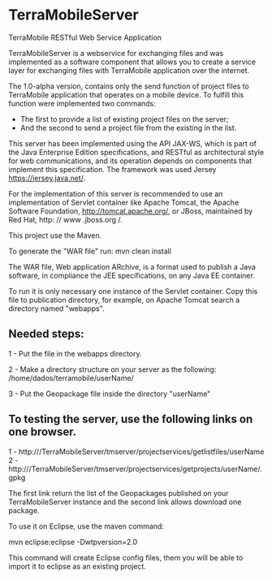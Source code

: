 # TerraMobileServer
TerraMobile RESTful Web Service Application


TerraMobileServer is a webservice for exchanging files and was implemented as a software component that allows you to create a service layer for exchanging files with TerraMobile application over the internet.

The 1.0-alpha version, contains only the send function of project files to TerraMobile application that operates on a mobile device. To fulfill this function were implemented two commands:
  - The first to provide a list of existing project files on the server;
  - And the second to send a project file from the existing in the list.

This server has been implemented using the API JAX-WS, which is part of the Java Enterprise Edition specifications, and RESTful as architectural style for web communications, and its operation depends on components that implement this specification. The framework was used Jersey https://jersey.java.net/.

For the implementation of this server is recommended to use an implementation of Servlet container like Apache Tomcat, the Apache Software Foundation, http://tomcat.apache.org/, or JBoss, maintained by Red Hat, http: // www .jboss.org /.

This project use the Maven.

To generate the "WAR file" run: mvn clean install

The WAR file, Web application ARchive, is a format used to publish a Java software,  in compliance the JEE specifications,  on any Java EE container.

To run it is only necessary one instance of the Servlet container.
Copy this file to publication directory, for example, on Apache Tomcat search a directory named "webapps".

Needed steps:
---------------------------------------------------------
 1 - Put the file in the webapps directory.

 2 - Make a directory structure on your server as the following: /home/dados/terramobile/userName/

 3 - Put the Geopackage file inside the directory "userName"


To testing the server, use the following links on one browser.
---------------------------------------------------------
 1 - http://<your server IP or name>/TerraMobileServer/tmserver/projectservices/getlistfiles/userName
 2 - http://<your server IP or name>/TerraMobileServer/tmserver/projectservices/getprojects/userName/<your Geopackage name>.gpkg
 
The first link return the list of the Geopackages published on your TerraMobileServer instance and the second link allows download one package.

To use it on Eclipse, use the maven command:

mvn eclipse:eclipse -Dwtpversion=2.0

This command will create Eclipse config files, them you will be able to import it to eclipse as an existing project.
